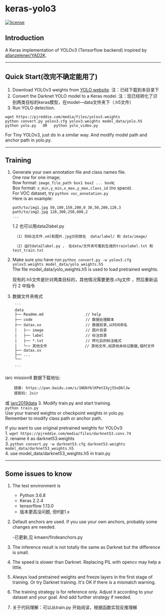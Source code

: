 # keras-yolo3

[![license](https://img.shields.io/github/license/mashape/apistatus.svg)](LICENSE)

## Introduction

A Keras implementation of YOLOv3 (Tensorflow backend) inspired by [allanzelener/YAD2K](https://github.com/allanzelener/YAD2K).


---

## Quick Start(改完不确定能用了)

1. Download YOLOv3 weights from [YOLO website](http://pjreddie.com/darknet/yolo/).  注：已经下载到本目录下
2. Convert the Darknet YOLO model to a Keras model. 注：现已经转化了识别两类目标的keras模型，在model—data文件夹下（.h5文件）
3. Run YOLO detection.

```
wget https://pjreddie.com/media/files/yolov3.weights
python convert.py yolov3.cfg yolov3.weights model_data/yolo.h5
python yolo.py   OR   python yolo_video.py
```

For Tiny YOLOv3, just do in a similar way. And modify model path and anchor path in yolo.py.

---

## Training

1. Generate your own annotation file and class names file.  
    One row for one image;  
    Row format: `image_file_path box1 box2 ... boxN`;  
    Box format: `x_min,y_min,x_max,y_max,class_id` (no space).  
    For VOC dataset, try `python voc_annotation.py`  
    Here is an example:
    ```
    path/to/img1.jpg 50,100,150,200,0 30,50,200,120,3
    path/to/img2.jpg 120,300,250,600,2
    ...
    ```
    1.2 也可以用data2label.py
    
        （1）将标注文件.xml和图片.jpg分别放在  data/label/ 和 data/image/
        
        （2）运行data2label.py ， 在data/文件夹可看到生成的trainlabel.txt 和 test_train.txt


2. Make sure you have run `python convert.py -w yolov3.cfg yolov3.weights model_data/yolo_weights.h5`  
    The file model_data/yolo_weights.h5 is used to load pretrained weights.

    现有的.h5文件是针对两类目标的，其他情况需要更改.cfg文件 ，然后重新运行 2 中指令

3. 数据文件夹格式

        ```
        data
        ├── Readme.md                   // help
        ├── code                        // 数据处理脚本
        ├── datax.xx                    // 数据目录,以时间命名
        │   ├── image                   // 图片目录
        │   ├── label                   // 标注目录
        │   ├── *.txt                   // 转化后的标注格式
        │   └── 其他文件                 // 其他文件,如其他未标记数据,临时文件
        ├── datax.xx
        ├── ...
        └── 
        
        ```
iarc mission8 数据下载地址: 
        
        链接: https://pan.baidu.com/s/1NObYblKPmtIXyj55oDblJw 
        提取码: 2sir 
    
或 [iarc2019data](http://219.217.235.37/gitlab/NewYinbao/iarc2019data)
3. Modify train.py and start training.  
    `python train.py`  
    Use your trained weights or checkpoint weights in yolo.py.  
    Remember to modify class path or anchor path.

If you want to use original pretrained weights for YOLOv3:  
    1. `wget https://pjreddie.com/media/files/darknet53.conv.74`  
    2. rename it as darknet53.weights  
    3. `python convert.py -w darknet53.cfg darknet53.weights model_data/darknet53_weights.h5`  
    4. use model_data/darknet53_weights.h5 in train.py

---

## Some issues to know

1. The test environment is
    - Python 3.6.8
    - Keras 2.2.4
    - tensorflow 1.13.0
    - 版本更高没问题, 但tf是1.x

2. Default anchors are used. If you use your own anchors, probably some changes are needed.
    
    -已更新,见 kmaen/findeanchors.py
    

3. The inference result is not totally the same as Darknet but the difference is small.

4. The speed is slower than Darknet. Replacing PIL with opencv may help a little.

5. Always load pretrained weights and freeze layers in the first stage of training. Or try Darknet training. It's OK if there is a mismatch warning.

6. The training strategy is for reference only. Adjust it according to your dataset and your goal. And add further strategy if needed.

7. 关于代码理解：可以从train.py 开始阅读，根据函数实现反推理解

